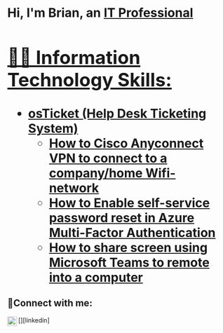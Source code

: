 <h1>Hi, I'm Brian, an <a href="https://linkedin.com/in/Josh">IT Professional

<h2>👨‍💻 Information Technology Skills:</h2>

- <b>osTicket (Help Desk Ticketing System)</b>
  - [How to Cisco Anyconnect VPN to connect to a company/home Wifi- network](https://github.com/brilongurmo/osticket-prereqs)
  - [How to Enable self-service password reset in Azure Multi-Factor Authentication](https://github.com/brilongurmo/post-install-config)
  - [How to share screen using Microsoft Teams to remote into a computer](https://github.com/brilongurmo/ticket-lifecycle)


<h2>🤳Connect with me:</h2>

[<img align="left" alt="Josh | LinkedIn" width="22px" src="https://cdn.jsdelivr.net/npm/simple-icons@v3/icons/linkedin.svg" />][linkedin]
